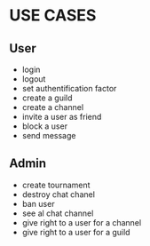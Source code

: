 # USE CASES

## User

* login
* logout
* set authentification factor
* create a guild
* create a channel
* invite a user as friend
* block a user
* send message

## Admin

* create tournament
* destroy chat chanel
* ban user
* see al chat channel
* give right to a user for a channel
* give right to a user for a guild
